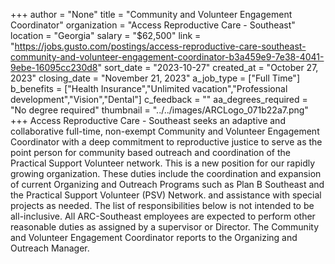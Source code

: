 +++
author = "None"
title = "Community and Volunteer Engagement Coordinator"
organization = "Access Reproductive Care - Southeast"
location = "Georgia"
salary = "$62,500"
link = "https://jobs.gusto.com/postings/access-reproductive-care-southeast-community-and-volunteer-engagement-coordinator-b3a459e9-7e38-4041-9ebe-16095cc230d8"
sort_date = "2023-10-27"
created_at = "October 27, 2023"
closing_date = "November 21, 2023"
a_job_type = ["Full Time"]
b_benefits = ["Health Insurance","Unlimited vacation","Professional development","Vision","Dental"]
c_feedback = ""
aa_degrees_required = "No degree required"
thumbnail = "../../images/ARCLogo_071b22a7.png"
+++
Access Reproductive Care - Southeast seeks an adaptive and collaborative full-time, non-exempt Community and Volunteer Engagement Coordinator with a deep commitment to reproductive justice to serve as the point person for community based outreach and coordination of the Practical Support Volunteer network. This is a new position for our rapidly growing organization. These duties include the coordination and expansion of current Organizing and Outreach Programs such as Plan B Southeast and the Practical Support Volunteer (PSV) Network. and assistance with special projects as needed. The list of responsibilities below is not intended to be all-inclusive. All ARC-Southeast employees are expected to perform other reasonable duties as assigned by a supervisor or Director. The Community and Volunteer Engagement Coordinator reports to the Organizing and Outreach Manager. 